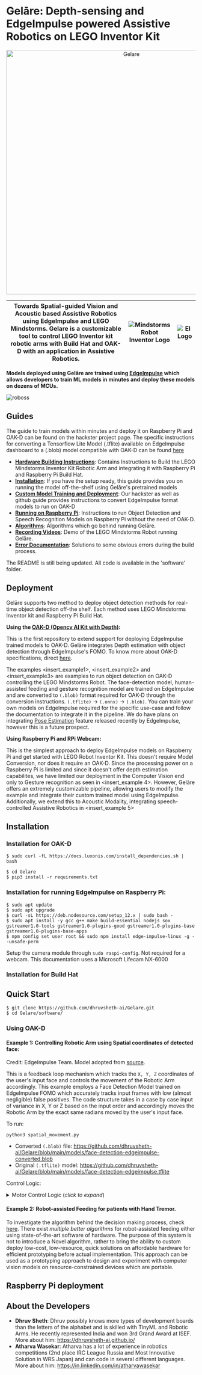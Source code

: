 # Gelāre: Depth-sensing and EdgeImpulse powered Assistive Robotics on LEGO Inventor Kit
  
<p align="center">
    <img width="650" src="https://user-images.githubusercontent.com/67831664/213986629-835ee71b-f6b1-49f6-a993-d8fe26681e22.png" alt="Gelare">
</p>  
  
|Towards Spatial-guided Vision and Acoustic based Assistive Robotics using EdgeImpulse and LEGO Mindstorms. Gelare is a customizable tool to control LEGO Inventor kit robotic arms with Build Hat and OAK-D with an application in Assistive Robotics.|![Mindstorms Robot Inventor Logo](https://raw.githubusercontent.com/gpdaniels/spike-prime/master/simulator/images/icon-mindstorms.png)|![EI Logo](https://user-images.githubusercontent.com/67831664/214021405-40ce9f8a-e185-49e3-9605-864f46f0029c.png)|
|--|--|--|

**Models deployed using Gelāre are trained using [EdgeImpulse](https://edgeimpulse.com) which allows developers to train ML models in minutes and deploy these models on dozens of MCUs.**

![roboss](https://user-images.githubusercontent.com/67831664/214067911-7d130763-ddb9-40e6-91ac-c16eaa73013f.png)

<h2> Guides </h2>

The guide to train models within minutes and deploy it on Raspberry Pi and OAK-D can be found on the hackster project page. The specific instructions for converting a Tensorflow Lite Model (.tflite) available on EdgeImpulse dashboard to a (.blob) model compatible with OAK-D can be found [here](https://github.com/dhruvsheth-ai/Gelare/tree/main/models)

- **[Hardware Building Instructions](https://github.com/dhruvsheth-ai/Gelare/tree/main/building-instructions)**: Contains Instructions to Build the LEGO Mindstorms Inventor Kit Robotic Arm and integrating it with Raspberry Pi and Raspberry Pi Build Hat.
- **[Installation](https://github.com/dhruvsheth-ai/Gelare/blob/main/README.md#-installation-)**: If you have the setup ready, this guide provides you on running the model off-the-shelf using Gelāre's pretrained models
- **[Custom Model Training and Deployment](https://github.com/dhruvsheth-ai/Gelare/tree/main/models)**: Our hackster as well as github guide provides instructions to convert EdgeImpulse format models to run on OAK-D
- **[Running on Raspberry Pi](https://github.com/dhruvsheth-ai/Gelare/blob/main/README.md#-raspberry-pi-deployment-)**: Instructions to run Object Detection and Speech Recognition Models on Raspberry Pi without the need of OAK-D.
- **[Algorithms](https://github.com/dhruvsheth-ai/Gelare/tree/main/Algorithms)**: Algorithms which go behind running Gelāre.
- **[Recording Videos](https://github.com/dhruvsheth-ai/Gelare/tree/main/Demo%20Videos)**: Demo of the LEGO Mindstorms Robot running Gelāre.  
- **[Error Documentation](https://github.com/dhruvsheth-ai/Gelare/tree/main/error-docs)**: Solutions to some obvious errors during the build process.

The README is still being updated. All code is available in the 'software' folder.

<h2> Deployment </h2>

Gelāre supports two method to deploy object detection methods for real-time object detection off-the shelf. Each method uses LEGO Mindstorms Inventor kit and Raspberry Pi Build Hat.

**Using the [OAK-D (Opencv AI Kit with Depth)](https://store.opencv.ai/products/oak-d):** 

This is the first repository to extend support for deploying EdgeImpulse trained models to OAK-D. Gelāre integrates Depth estimation with object detection through EdgeImpulse's FOMO. To know more about OAK-D specifications, direct [here](https://github.com/dhruvsheth-ai/Gelare/blob/main/building-instructions/README.md#-oak-d-deployment-). 

The examples <insert_example1>, <insert_example2> and <insert_example3> are examples to run object detection on OAK-D controlling the LEGO Mindstorms Robot. The face-detection model, human-assisted feeding and gesture recognition model are trained on EdgeImpulse and are converted to `(.blob)` format required for OAK-D through the conversion instructions. `(.tflite)` -> `(.onnx)` -> `(.blob)`. You can train your own models on EdgeImpulse required for the specific use-case and follow the documentation to integrate it in the pipeline. We do have plans on integrating [Pose Estimation](https://github.com/edgeimpulse/pose-estimation-processing-block) feature released recently by EdgeImpulse, however this is a future prospect.

**Using Raspberry Pi and RPi Webcam:**

This is the simplest approach to deploy EdgeImpulse models on Raspberry Pi and get started with LEGO Robot Inventor Kit. This doesn't require Model Conversion, nor does it require an OAK-D. Since the processing power on a Raspberry Pi is limited and since it doesn't offer depth estimation capabilites, we have limited our deployment in the Computer Vision end only to Gesture recognition as seen in <insert_example 4>. However, Gelāre offers an extremely customizable pipeline, allowing users to modify the example and integrate their custom trained model using EdgeImpulse. Additionally, we extend this to Acoustic Modality, integrating speech-controlled Assistive Robotics in <insert_example 5>

<h2> Installation </h2>
<h3> Installation for OAK-D </h3>

```shell
$ sudo curl -fL https://docs.luxonis.com/install_dependencies.sh | bash
```

```shell
$ cd Gelare
$ pip3 install -r requirements.txt
```

<h3> Installation for running EdgeImpulse on Raspberry Pi: </h3>

```shell
$ sudo apt update
$ sudo apt upgrade
$ curl -sL https://deb.nodesource.com/setup_12.x | sudo bash -
$ sudo apt install -y gcc g++ make build-essential nodejs sox gstreamer1.0-tools gstreamer1.0-plugins-good gstreamer1.0-plugins-base gstreamer1.0-plugins-base-apps
$ npm config set user root && sudo npm install edge-impulse-linux -g --unsafe-perm
```  
Setup the camera module through `sudo raspi-config`. Not required for a webcam. This documentation uses a Microsoft Lifecam NX-6000

<h3> Installation for Build Hat </h3>

<h2> Quick Start </h2>

```shell
$ git clone https://github.com/dhruvsheth-ai/Gelare.git
$ cd Gelare/software/
```

<h3> Using OAK-D </h4>

<h4> Example 1: Controlling Robotic Arm using Spatial coordinates of detected face: </h4>

Credit: EdgeImpulse Team. Model adopted from [source](https://studio.edgeimpulse.com/public/87291/latest/deployment).

This is a feedback loop mechanism which tracks the `X, Y, Z` coordinates of the user's input face and controls the movement of the Robotic Arm accordingly. This example employs a Face Detection Model trained on EdgeImpulse FOMO which accurately tracks input frames with low (almost negligible) false positives. The code structure takes in a case by case input of variance in X, Y or Z based on the input order and accordingly moves the Robotic Arm by the exact same radians moved by the user's input face.


To run:
```shell
python3 spatial_movement.py
```

- Converted `(.blob)` file: https://github.com/dhruvsheth-ai/Gelare/blob/main/models/face-detection-edgeimpulse-converted.blob
- Original `(.tflite)` model: https://github.com/dhruvsheth-ai/Gelare/blob/main/models/face-detection-edgeimpulse.tflite

Control Logic:

<details>
  <summary> Motor Control Logic (<i>click to expand</i>)</summary>
  <!-- have to be followed by an empty line! -->

```python

def bodyMovement(x, y, z):
    if x<((150)-85):
        #move left
        #motor_body_movement.run_for_degrees(20, speed=50)
        motor_body_movement.start(30)
        print("left")
    elif x>((150)+85):
        #move right
        #motor_body_movement.run_for_degrees(20, speed=-50)
        motor_body_movement.start(-30)
        print("right")
    elif y<((150)-85):
        #move left
        motor_body_control.start(-50)
        print("up")
        print("Position Motor Body Control Port C", motor_gripper.get_aposition())
    elif y>((150)+85):
        #move right
        motor_body_control.start(30)
        print("down")
        print("Position Motor Body Control Port C", motor_gripper.get_aposition())
    elif z<(500):
        #move left
        motor_gripper_control.start(50)
        print("ahead")
        print("Position Motor Gripper Control Port B", motor_gripper.get_aposition())
    elif z>(800):
        #move right
        motor_gripper_control.start(-50)
        print("behind")
        print("Position Motor Gripper Control Port B", motor_gripper.get_aposition())
    else:
        #stop motors
        motor_body_movement.stop()
        motor_body_control.stop()
        motor_gripper_control.stop()
        print("no movement")
```        

The above code initiates the movement of the body_movement motor based on lower and upper `X` threshold, upper and lower movement through body_control motor based on lower and upper `Y` threshold and forward and backward movement based on Depth `Z` threshold (in centimetre).
  

</details>


  
<h4> Example 2: Robot-assisted Feeding for patients with Hand Tremor. </h4>
  
To investigate the algorithm behind the decision making process, check [here](https://github.com/dhruvsheth-ai/Gelare/tree/main/Algorithms). There exist *multiple better algorithms* for robot-assisted feeding either using state-of-the-art software of hardware. The purpose of this system is not to introduce a Novel algorithm, rather to bring the ability to custom deploy low-cost, low-resource, quick solutions on affordable hardware for efficient prototyping before actual implementation. This approach can be used as a prototyping approach to design and experiment with computer vision models on resource-constrained devices which are portable.


<h2> Raspberry Pi deployment </h2>

<h2> About the Developers </h2>

- **Dhruv Sheth**: Dhruv possibly knows more types of development boards than the letters of the alphabet and is skilled with TinyML and Robotic Arms. He recently represented India and won 3rd Grand Award at ISEF. More about him: https://dhruvsheth-ai.github.io/
- **Atharva Wasekar**: Atharva has a lot of experience in robotics competitions (2nd place IRC League Russia and Most Innovative Solution in WRS Japan) and can code in several different languages. More about him: https://in.linkedin.com/in/atharvawasekar

